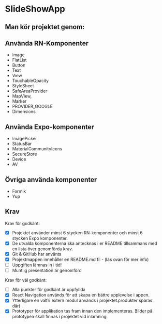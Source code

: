 # SlideShowApp

## Man kör projektet genom:

## Använda RN-Komponenter

- Image
- FlatList
- Button
- Text
- View
- TouchableOpacity
- StyleSheet
- SafeAreaProvider
- MapView,
- Marker
- PROVIDER_GOOGLE
- Dimensions

## Använda Expo-komponenter

- ImagePicker
- StatusBar
- MaterialCommunityIcons
- SecureStore
- Device
- AV


## Övriga använda komponenter

- Formik
- Yup


## Krav

Krav för godkänt:

- [X] Projektet använder minst 6 stycken RN-komponenter och minst 6 stycken Expo komponenter.
- [X] De utvalda komponenterna ska antecknas i er README tillsammans med en lista över genomförda krav.
- [x] Git & GitHub har använts
- [x] Projektmappen innehåller en README.md fil - (läs ovan för mer info)
- [ ] Uppgiften lämnas in i tid!
- [ ] Muntlig presentation är genomförd

Krav för väl godkänt:

- [ ] Alla punkter för godkänt är uppfyllda
- [x] React Navigation används för att skapa en bättre upplevelse i appen.
- [x] Ytterligare en valfri extern modul används i projektet.produkter sparas där)
- [x] Prototyper för applikation tas fram innan den implementeras. Bilder på prototypen skall finnas i projektet vid inlämning.
